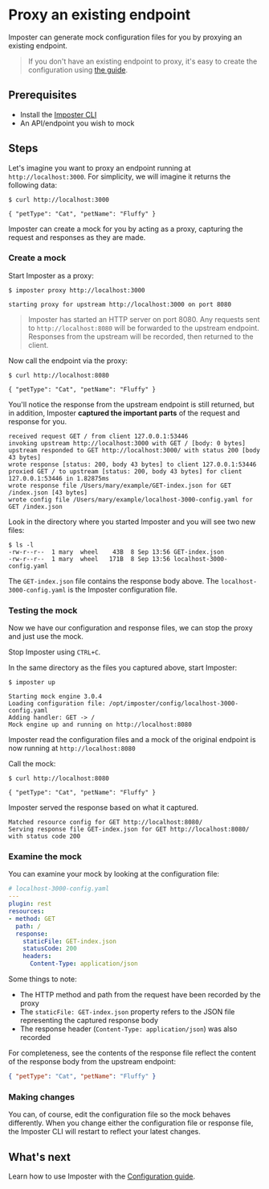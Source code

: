 # Proxy an existing endpoint

Imposter can generate mock configuration files for you by proxying an existing endpoint.

> If you don't have an existing endpoint to proxy, it's easy to create the configuration using [the guide](./configuration.md).

## Prerequisites

- Install the [Imposter CLI](./run_imposter_cli.md)
- An API/endpoint you wish to mock

## Steps

Let's imagine you want to proxy an endpoint running at `http://localhost:3000`. For simplicity, we will imagine it returns the following data:

    $ curl http://localhost:3000

    { "petType": "Cat", "petName": "Fluffy" }

Imposter can create a mock for you by acting as a proxy, capturing the request and responses as they are made.

### Create a mock

Start Imposter as a proxy:

    $ imposter proxy http://localhost:3000

    starting proxy for upstream http://localhost:3000 on port 8080

> Imposter has started an HTTP server on port 8080. Any requests sent to `http://localhost:8080` will be forwarded to the upstream endpoint. Responses from the upstream will be recorded, then returned to the client. 

Now call the endpoint via the proxy:

    $ curl http://localhost:8080

    { "petType": "Cat", "petName": "Fluffy" }

You'll notice the response from the upstream endpoint is still returned, but in addition, Imposter **captured the important parts** of the request and response for you.

    received request GET / from client 127.0.0.1:53446
    invoking upstream http://localhost:3000 with GET / [body: 0 bytes]
    upstream responded to GET http://localhost:3000/ with status 200 [body 43 bytes]
    wrote response [status: 200, body 43 bytes] to client 127.0.0.1:53446
    proxied GET / to upstream [status: 200, body 43 bytes] for client 127.0.0.1:53446 in 1.82875ms
    wrote response file /Users/mary/example/GET-index.json for GET /index.json [43 bytes]
    wrote config file /Users/mary/example/localhost-3000-config.yaml for GET /index.json

Look in the directory where you started Imposter and you will see two new files:

    $ ls -l
    -rw-r--r--  1 mary  wheel    43B  8 Sep 13:56 GET-index.json
    -rw-r--r--  1 mary  wheel   171B  8 Sep 13:56 localhost-3000-config.yaml

The `GET-index.json` file contains the response body above. The `localhost-3000-config.yaml` is the Imposter configuration file.

### Testing the mock

Now we have our configuration and response files, we can stop the proxy and just use the mock.

Stop Imposter using `CTRL+C`.

In the same directory as the files you captured above, start Imposter:

    $ imposter up

    Starting mock engine 3.0.4
    Loading configuration file: /opt/imposter/config/localhost-3000-config.yaml
    Adding handler: GET -> /
    Mock engine up and running on http://localhost:8080

Imposter read the configuration files and a mock of the original endpoint is now running at `http://localhost:8080`

Call the mock:

    $ curl http://localhost:8080

    { "petType": "Cat", "petName": "Fluffy" }

Imposter served the response based on what it captured.

    Matched resource config for GET http://localhost:8080/
    Serving response file GET-index.json for GET http://localhost:8080/ with status code 200

### Examine the mock

You can examine your mock by looking at the configuration file:

```yaml
# localhost-3000-config.yaml
---
plugin: rest
resources:
- method: GET
  path: /
  response:
    staticFile: GET-index.json
    statusCode: 200
    headers:
      Content-Type: application/json
```

Some things to note:

- The HTTP method and path from the request have been recorded by the proxy
- The `staticFile: GET-index.json` property refers to the JSON file representing the captured response body
- The response header (`Content-Type: application/json`) was also recorded

For completeness, see the contents of the response file reflect the content of the response body from the upstream endpoint:

```json
{ "petType": "Cat", "petName": "Fluffy" }
```

### Making changes

You can, of course, edit the configuration file so the mock behaves differently. When you change either the configuration file or response file, the Imposter CLI will restart to reflect your latest changes.

## What's next

Learn how to use Imposter with the [Configuration guide](configuration.md).
